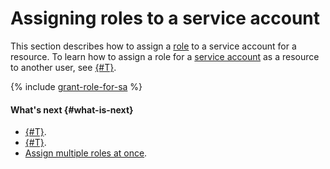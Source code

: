 # Assigning roles to a service account

This section describes how to assign a [role](../../concepts/access-control/roles.md) to a service account for a resource. To learn how to assign a role for a [service account](../../concepts/users/service-accounts.md) as a resource to another user, see [{#T}](set-access-bindings.md).

{% include [grant-role-for-sa](../../../_includes/iam/grant-role-for-sa.md) %}

#### What's next {#what-is-next}

* [{#T}](../authentication/manage-access-keys.md#create-access-key).
* [{#T}](set-access-bindings.md).
* [Assign multiple roles at once](../roles/grant.md#multiple-roles).